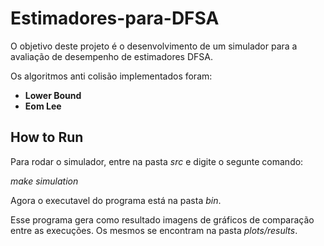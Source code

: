 # Estimadores-para-DFSA
O objetivo deste projeto é o desenvolvimento de um simulador para a avaliação de desempenho de estimadores DFSA.

Os algoritmos anti colisão implementados foram:
  - __Lower Bound__
  - __Eom Lee__
  
## How to Run
Para rodar o simulador, entre na pasta _src_ e digite o segunte comando:

*make simulation*

Agora o executavel do programa está na pasta _bin_.

Esse programa gera como resultado imagens de gráficos de comparação entre as execuções. Os mesmos se encontram na pasta _plots/results_.
